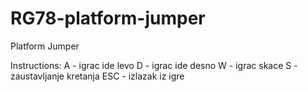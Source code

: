 # RG78-platform-jumper
Platform Jumper

Instructions:
A - igrac ide levo
D - igrac ide desno
W - igrac skace
S - zaustavljanje kretanja
ESC - izlazak iz igre
